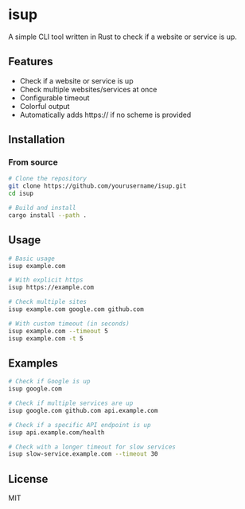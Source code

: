 # isup

A simple CLI tool written in Rust to check if a website or service is up.

## Features

- Check if a website or service is up
- Check multiple websites/services at once
- Configurable timeout
- Colorful output
- Automatically adds https:// if no scheme is provided

## Installation

### From source

```bash
# Clone the repository
git clone https://github.com/yourusername/isup.git
cd isup

# Build and install
cargo install --path .
```

## Usage

```bash
# Basic usage
isup example.com

# With explicit https
isup https://example.com

# Check multiple sites
isup example.com google.com github.com

# With custom timeout (in seconds)
isup example.com --timeout 5
isup example.com -t 5
```

## Examples

```bash
# Check if Google is up
isup google.com

# Check if multiple services are up
isup google.com github.com api.example.com

# Check if a specific API endpoint is up
isup api.example.com/health

# Check with a longer timeout for slow services
isup slow-service.example.com --timeout 30
```

## License

MIT
